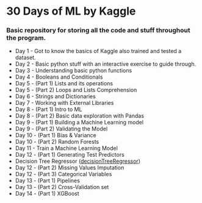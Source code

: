 # 30 Days of ML by Kaggle

### Basic repository for storing all the code and stuff throughout the program.

* Day 1 - Got to know the basics of Kaggle also trained and tested a dataset.
* Day 2 - Basic python stuff with an interactive exercise to guide through.
* Day 3 - Understanding basic python functions
* Day 4 - Booleans and Conditionals
* Day 5 - (Part 1) Lists and its operations
* Day 5 - (Part 2) Loops and Lists Comprehension
* Day 6 - Strings and Dictionaries
* Day 7 - Working with External Libraries
* Day 8 - (Part 1) Intro to ML
* Day 8 - (Part 2) Basic data exploration with Pandas
* Day 9 - (Part 1) Building a Machine Learning model
* Day 9 - (Part 2) Validating the Model
* Day 10 - (Part 1) Bias & Variance
* Day 10 - (Part 2) Random Forests
* Day 11 - Train a Machine Learning Model
* Day 12 - (Part 1) Generating Test Predictors
* Decision Tree Regressor ([decisionTreeRegressor](https://github.com/sohampod/30daysofMLbyKaggle/blob/main/decisiontreeregressor.ipynb))
* Day 12 - (Part 2) Missing Values Imputation
* Day 12 - (Part 3) Categorical Variables
* Day 13 - (Part 1) Pipelines
* Day 13 - (Part 2) Cross-Validation set
* Day 14 - (Part 1) XGBoost